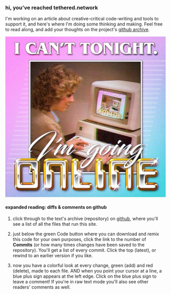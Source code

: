 ### hi, you've reached tethered.network

I'm working on an article about creative-critical code-writing and tools to support it, and here's where I'm doing some thinking and making. Feel free to read along, and add your thoughts on the project's [github archive](https://github.com/sarahciston/tethered).

!["I can't tonight, I'm going online"](goingonline.jpg)

#### expanded reading: diffs & comments on github

1. click through to the text's archive (repository) on [github](https://github.com/sarahciston/tethered), where you'll see a list of all the files that run this site.

2. just below the green Code button where you can download and remix this code for your own purposes, click the link to the number of **Commits** (or how many times changes have been saved to the repository). You'll get a list of every commit. Click the top (latest), or rewind to an earlier version if you like.

3. now you have a colorful look at every change, green (add) and red (delete), made to each file. AND when you point your cursor at a line, a blue plus sign appears at the left edge. Click on the blue plus sign to leave a comment! If you're in raw text mode you'll also see other readers' comments as well.